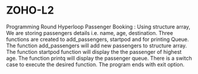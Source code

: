 # ZOHO-L2
Programming Round
Hyperloop Passenger Booking : 
Using structure array, We are storing passengers details i.e. name, age, destination. Three functions are created to add_passengers, startpod and for printing Queue. The function add_passengers will add new passengers to structure array. The function startpod function will display the the passenger of highest age. The function printq will display the passenger queue. There is a switch case to execute the desired function. The program ends with exit option.
